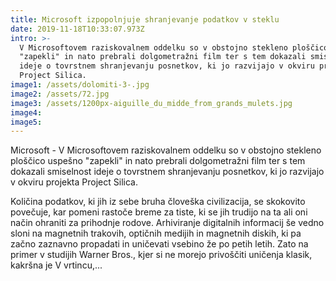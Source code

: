 ```yaml
---
title: Microsoft izpopolnjuje shranjevanje podatkov v steklu
date: 2019-11-18T10:33:07.973Z
intro: >-
  V Microsoftovem raziskovalnem oddelku so v obstojno stekleno ploščico uspešno
  "zapekli" in nato prebrali dolgometražni film ter s tem dokazali smiselnost
  ideje o tovrstnem shranjevanju posnetkov, ki jo razvijajo v okviru projekta
  Project Silica.
image1: /assets/dolomiti-3-.jpg
image2: /assets/72.jpg
image3: /assets/1200px-aiguille_du_midde_from_grands_mulets.jpg
image4: 
image5:
---
```


Microsoft - V Microsoftovem raziskovalnem oddelku so v obstojno stekleno ploščico uspešno "zapekli" in nato prebrali dolgometražni film ter s tem dokazali smiselnost ideje o tovrstnem shranjevanju posnetkov, ki jo razvijajo v okviru projekta Project Silica.

Količina podatkov, ki jih iz sebe bruha človeška civilizacija, se skokovito povečuje, kar pomeni rastoče breme za tiste, ki se jih trudijo na ta ali oni način ohraniti za prihodnje rodove. Arhiviranje digitalnih informacij še vedno sloni na magnetnih trakovih, optičnih medijih in magnetnih diskih, ki pa začno zaznavno propadati in uničevati vsebino že po petih letih. Zato na primer v studijih Warner Bros., kjer si ne morejo privoščiti uničenja klasik, kakršna je V vrtincu,...

